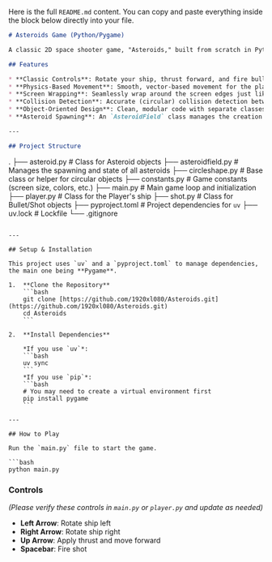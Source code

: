 Here is the full `README.md` content. You can copy and paste everything inside the block below directly into your file.

```markdown
# Asteroids Game (Python/Pygame)

A classic 2D space shooter game, "Asteroids," built from scratch in Python using the **Pygame** library. This project recreates the retro arcade experience where you control a spaceship in an asteroid field, dodging and shooting rocks to survive.

## Features

* **Classic Controls**: Rotate your ship, thrust forward, and fire bullets.
* **Physics-Based Movement**: Smooth, vector-based movement for the player and asteroids.
* **Screen Wrapping**: Seamlessly wrap around the screen edges just like the original.
* **Collision Detection**: Accurate (circular) collision detection between all game objects.
* **Object-Oriented Design**: Clean, modular code with separate classes for `Player`, `Asteroid`, and `Shot`.
* **Asteroid Spawning**: An `AsteroidField` class manages the creation and state of asteroids.

---

## Project Structure

```

.
├── asteroid.py         \# Class for Asteroid objects
├── asteroidfield.py    \# Manages the spawning and state of all asteroids
├── circleshape.py      \# Base class or helper for circular objects
├── constants.py        \# Game constants (screen size, colors, etc.)
├── main.py             \# Main game loop and initialization
├── player.py           \# Class for the Player's ship
├── shot.py             \# Class for Bullet/Shot objects
├── pyproject.toml      \# Project dependencies for `uv`
├── uv.lock             \# Lockfile
└── .gitignore

````

---

## Setup & Installation

This project uses `uv` and a `pyproject.toml` to manage dependencies, the main one being **Pygame**.

1.  **Clone the Repository**
    ```bash
    git clone [https://github.com/1920xl080/Asteroids.git](https://github.com/1920xl080/Asteroids.git)
    cd Asteroids
    ```

2.  **Install Dependencies**

    *If you use `uv`*:
    ```bash
    uv sync
    ```
    *If you use `pip`*:
    ```bash
    # You may need to create a virtual environment first
    pip install pygame
    ```

---

## How to Play

Run the `main.py` file to start the game.

```bash
python main.py
````

### Controls

*(Please verify these controls in `main.py` or `player.py` and update as needed)*

  * **Left Arrow**: Rotate ship left
  * **Right Arrow**: Rotate ship right
  * **Up Arrow**: Apply thrust and move forward
  * **Spacebar**: Fire shot

<!-- end list -->

```
```
